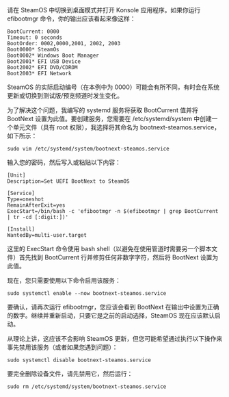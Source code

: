 请在 SteamOS 中切换到桌面模式并打开 Konsole 应用程序。如果你运行 efibootmgr 命令，你的输出应该看起来像这样：

```
BootCurrent: 0000
Timeout: 0 seconds
BootOrder: 0002,0000,2001, 2002, 2003
Boot0000* SteamOs
Boot0002* Windows Boot Manager
Boot2001* EFI USB Device
Boot2002* EFI DVD/CDROM
Boot2003* EFI Network
```

SteamOS 的实际启动编号（在本例中为 0000）可能会有所不同，有时会在系统更新或切换到测试版/预览频道时发生变化。

为了解决这个问题，我编写的 systemd 服务将获取 BootCurrent 值并将 BootNext 设置为此值。要创建服务，您需要在 /etc/systemd/system 中创建一个单元文件（具有 root 权限），我选择将其命名为 bootnext-steamos.service，如下所示：

```sudo vim /etc/systemd/system/bootnext-steamos.service```

输入您的密码，然后写入或粘贴以下内容：

```
[Unit]
Description=Set UEFI BootNext to SteamOS

[Service]
Type=oneshot
RemainAfterExit=yes
ExecStart=/bin/bash -c 'efibootmgr -n $(efibootmgr | grep BootCurrent | tr -cd [:digit:])'

[Install]
WantedBy=multi-user.target
```
这里的 ExecStart 命令使用 bash shell（以避免在使用管道时需要另一个脚本文件）首先找到 BootCurrent 行并修剪任何非数字字符，然后将 BootNext 设置为此值。

现在，您只需要使用以下命令启用该服务：

```sudo systemctl enable --now bootnext-steamos.service```

要确认，请再次运行 efibootmgr，您应该会看到 BootNext 在输出中设置为正确的数字。继续并重新启动，只要它是之前的启动选择，SteamOS 现在应该默认启动。

从理论上讲，这应该不会影响 SteamOS 更新，但您可能希望通过执行以下操作来事先禁用该服务（或者如果您遇到问题）：

```sudo systemctl disable bootnext-steamos.service```

要完全删除设备文件，请先禁用它，然后运行：

```sudo rm /etc/systemd/system/bootnext-steamos.service```
